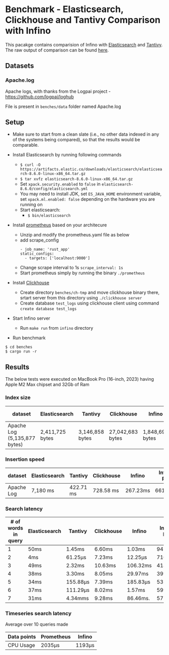 # Benchmark - Elasticsearch, Clickhouse and Tantivy Comparison with Infino

This pacakge contains comparision of Infino with [Elasticsearch](https://github.com/elastic/elasticsearch-rs) and [Tantivy](https://github.com/quickwit-oss/tantivy). The raw output of comparison can be found [here](output.txt).

## Datasets

### Apache.log

Apache logs, with thanks from the Logpai project - https://github.com/logpai/loghub

File is present in `benches/data` folder named Apache.log

## Setup
- Make sure to start from a clean slate (i.e., no other data indexed in any of the systems being compared), 
  so that the results would be comparable.
- Install Elasticsearch by running following commands
  - `$ curl -O https://artifacts.elastic.co/downloads/elasticsearch/elasticsearch-8.6.0-linux-x86_64.tar.gz`
  - `$ tar xvfz elasticsearch-8.6.0-linux-x86_64.tar.gz`
  - Set `xpack.security.enabled` to `false` in `elasticsearch-8.6.0/config/elasticsearch.yml`
  - You may need to install JDK, set `ES_JAVA_HOME` environment variable, set `xpack.ml.enabled: false` depending on 
    the hardware you are running on
  - Start elasticsearch:
    - `$ bin/elasticsearch`
- Install [prometheus](https://prometheus.io/download/) based on your architecure
  - Unzip and modify the prometheus.yaml file as below
  - add scrape_config
    ```
    - job_name: 'rust_app'
    static_configs:
      - targets: ['localhost:9000']
    ```
  - Change scrape interval to 1s `scrape_interval: 1s`
  - Start prometheus simply by running the binary `./prometheus`
- Install [Clickhouse](https://clickhouse.com/docs/en/install)
  - Create directory `benches/ch-tmp` and move clickhouse binary there, srtart server from this directory using `./clickhouse server`
  - Create database `test_logs` using clickhouse client using command `create database test_logs`
- Start Infino server
  - Run `make run` from `infino` directory

- Run benchmark

```
$ cd benches
$ cargo run -r
```

## Results

The below tests were executed on MacBook Pro (16-inch, 2023) having Apple M2 Max chipset and 32Gb of Ram

### Index size

| dataset                      | Elasticsearch   | Tantivy         | Clickhouse       | Infino          | Infino-Rest     |
| ---------------------------- | --------------- | --------------- | -----------------| --------------- | --------------- |
| Apache Log (5,135,877 bytes) | 2,411,725 bytes | 3,146,858 bytes | 27,042,683 bytes | 1,848,698 bytes | Same as Infino  |

### Insertion speed

| dataset    | Elasticsearch | Tantivy    | Clickhouse | Infino   | Infino-Rest |
| ---------- | ------------- | ---------- | ---------- | -------- | ----------- |
| Apache Log | 7,180 ms      | 422.71 ms  | 728.58 ms  | 267.23ms | 661.69ms    |

### Search latency

| # of words in query | Elasticsearch | Tantivy   | Clickhouse | Infino    | Infino-Rest |
| ------------------- | ------------- | --------- | ---------- | --------- | ----------- |
| 1                   | 50ms          | 1.45ms    | 6.60ms     | 1.03ms    | 942.42µs    |
| 2                   | 4ms           | 61.25µs   | 7.23ms     | 12.25µs   | 710.88µs    |
| 3                   | 49ms          | 2.32ms    | 10.63ms    | 106.32ms  | 418.25µs    |
| 4                   | 38ms          | 3.30ms    | 8.05ms     | 29.97ms   | 399.17µs    |
| 5                   | 34ms          | 155.88µs  | 7.39ms     | 185.83µs  | 531.75µs    |
| 6                   | 37ms          | 111.29µs  | 8.02ms     | 1.57ms    | 599.13µs    |
| 7                   | 31ms          | 4.34mms   | 9.28ms     | 86.46ms.  | 577.21µs    |

### Timeseries search latency

Average over 10 queries made

| Data points | Prometheus | Infino     |
| ----------- | ---------- | ---------- |
| CPU Usage   |    2035µs  |   1193µs   |
